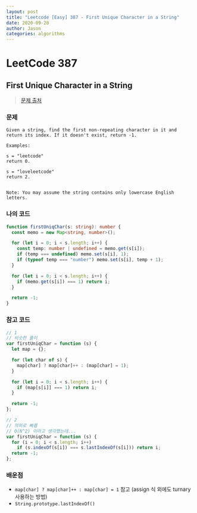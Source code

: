 ```yaml
---
layout: post
title: "Leetcode [Easy] 387 - First Unique Character in a String"
date: 2020-09-28
author: Jason
categories: algorithms
---
```


# LeetCode 387

## First Unique Character in a String

> [문제 출처](https://leetcode.com/problems/first-unique-character-in-a-string/)

### 문제

```
Given a string, find the first non-repeating character in it and return its index. If it doesn't exist, return -1.

Examples:

s = "leetcode"
return 0.

s = "loveleetcode"
return 2.


Note: You may assume the string contains only lowercase English letters.
```

### 나의 코드

```typescript
function firstUniqChar(s: string): number {
  const memo = new Map<string, number>();

  for (let i = 0; i < s.length; i++) {
    const temp: number | undefined = memo.get(s[i]);
    if (temp === undefined) memo.set(s[i], 1);
    if (typeof temp === "number") memo.set(s[i], temp + 1);
  }

  for (let i = 0; i < s.length; i++) {
    if (memo.get(s[i]) === 1) return i;
  }

  return -1;
}
```

### 참고 코드

```javascript
// 1
// 비슷한 풀이
var firstUniqChar = function (s) {
  let map = {};

  for (let char of s) {
    map[char] ? map[char]++ : (map[char] = 1);
  }

  for (let i = 0; i < s.length; i++) {
    if (map[s[i]] === 1) return i;
  }

  return -1;
};

// 2
// 의외로 빠름
// O(N^2) 이라고 생각했는데...
var firstUniqChar = function (s) {
  for (i = 0; i < s.length; i++)
    if (s.indexOf(s[i]) === s.lastIndexOf(s[i])) return i;
  return -1;
};
```

### 배운점

- `map[char] ? map[char]++ : map[char] = 1` 참고 (assign 식 외에도 turnary 사용하는 방법)
- `String.prototype.lastIndexOf()`
